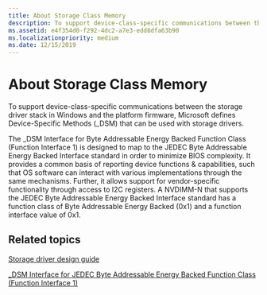 ```yaml
---
title: About Storage Class Memory
description: To support device-class-specific communications between the storage driver stack in Windows and the platform firmware, Microsoft defines Device-Specific Methods (_DSM) that can be used with storage drivers.
ms.assetid: e4f354d0-f292-4dc2-a7e3-edd8dfa63b90
ms.localizationpriority: medium
ms.date: 12/15/2019
---
```


# About Storage Class Memory

To support device-class-specific communications between the storage driver stack in Windows and the platform firmware, Microsoft defines Device-Specific Methods (_DSM) that can be used with storage drivers.

The _DSM Interface for Byte Addressable Energy Backed Function Class (Function Interface 1) is designed to map to the JEDEC Byte Addressable Energy Backed Interface standard in order to minimize BIOS complexity. It provides a common basis of reporting device functions & capabilities, such that OS software can interact with various implementations through the same mechanisms. Further, it allows support for vendor-specific functionality through access to I2C registers. A NVDIMM-N that supports the JEDEC Byte Addressable Energy Backed Interface standard has a function class of Byte Addressable Energy Backed (0x1) and a function interface value of 0x1.

## Related topics

[Storage driver design guide](./index.md)

[_DSM Interface for JEDEC Byte Addressable Energy Backed Function Class (Function Interface 1)](-dsm-interface-for-byte-addressable-energy-backed-function-class--function-interface-1-.md)